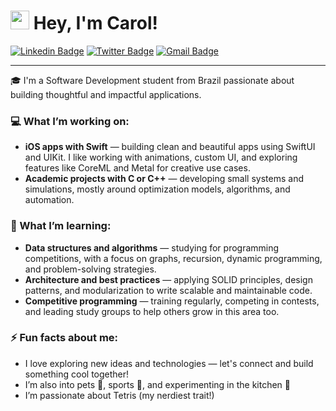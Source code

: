 # <img src="https://media.giphy.com/media/hvRJCLFzcasrR4ia7z/giphy.gif" width="30"> Hey, I'm Carol!

[![Linkedin Badge](https://img.shields.io/badge/-LinkedIn-blue?style=for-the-badge&logo=Linkedin&logoColor=white&link=https:https://www.linkedin.com/in/carolina-quiterio-978419188/)](https://www.linkedin.com/in/carolina-quiterio-978419188/)
[![Twitter Badge](https://img.shields.io/badge/-Twitter-1ca0f1?style=for-the-badge&labelColor=1ca0f1&logo=twitter&logoColor=white&link=https://twitter.com/carolquiterio)](https://twitter.com/carolquiterio)
[![Gmail Badge](https://img.shields.io/badge/-Gmail-c14438?style=for-the-badge&logo=Gmail&logoColor=white&link=mailto:carollquiterio@gmail.com)](mailto:carollquiterio@gmail.com)

---

🎓 I'm a Software Development student from Brazil passionate about building thoughtful and impactful applications.

### 💻 What I’m working on:
- **iOS apps with Swift** — building clean and beautiful apps using SwiftUI and UIKit. I like working with animations, custom UI, and exploring features like CoreML and Metal for creative use cases.
- **Academic projects with C or C++** — developing small systems and simulations, mostly around optimization models, algorithms, and automation.

### 🌱 What I’m learning:
- **Data structures and algorithms** — studying for programming competitions, with a focus on graphs, recursion, dynamic programming, and problem-solving strategies.
- **Architecture and best practices** — applying SOLID principles, design patterns, and modularization to write scalable and maintainable code.
- **Competitive programming** — training regularly, competing in contests, and leading study groups to help others grow in this area too.

### ⚡ Fun facts about me:
- I love exploring new ideas and technologies — let's connect and build something cool together!  
- I’m also into pets 🐾, sports 🏀, and experimenting in the kitchen 🍝
- I’m passionate about Tetris (my nerdiest trait!)
